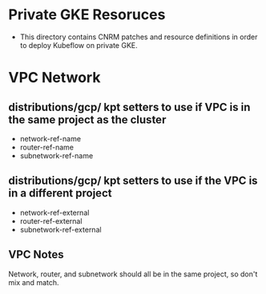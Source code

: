 # Private GKE Resoruces

* This directory contains CNRM patches and resource definitions in order
  to deploy Kubeflow on private GKE.

# VPC Network

## distributions/gcp/ kpt setters to use if VPC is in the same project as the cluster
* network-ref-name 
* router-ref-name
* subnetwork-ref-name

## distributions/gcp/ kpt setters to use if the VPC is in a different project
* network-ref-external
* router-ref-external
* subnetwork-ref-external

## VPC Notes
Network, router, and subnetwork should all be in the same project, so don't mix and match.